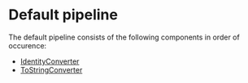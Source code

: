 # Default pipeline

The default pipeline consists of the following components in order of occurence:

* [IdentityConverter](identity.md)
* [ToStringConverter](toString.md)